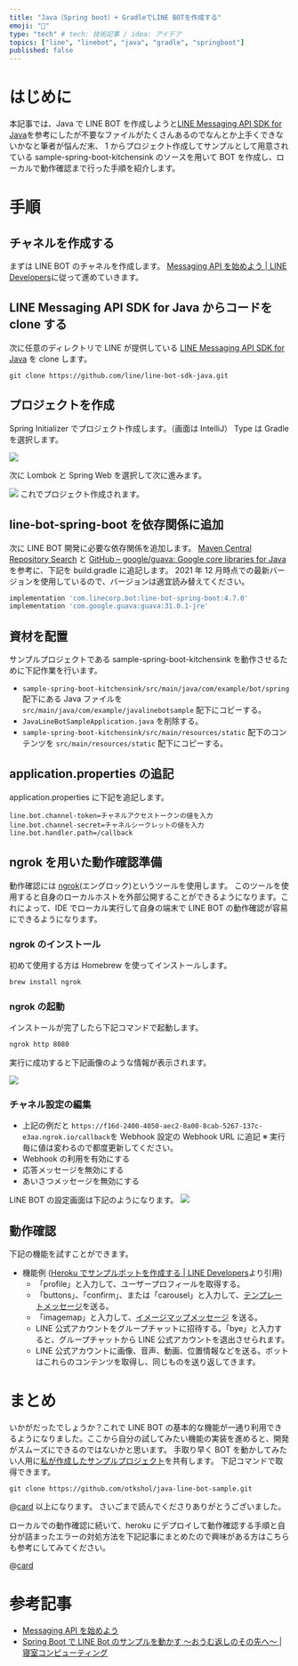 ```yaml
---
title: "Java（Spring boot）+ GradleでLINE BOTを作成する"
emoji: "🤖"
type: "tech" # tech: 技術記事 / idea: アイデア
topics: ["line", "linebot", "java", "gradle", "springboot"]
published: false
---
```


# はじめに

本記事では、Java で LINE BOT を作成しようと[LINE Messaging API SDK for Java](https://github.com/line/line-bot-sdk-java)を参考にしたが不要なファイルがたくさんあるのでなんとか上手くできないかなと筆者が悩んだ末、
1 からプロジェクト作成してサンプルとして用意されている sample-spring-boot-kitchensink のソースを用いて BOT を作成し、ローカルで動作確認まで行った手順を紹介します。

# 手順

## チャネルを作成する

まずは LINE BOT のチャネルを作成します。
[Messaging API を始めよう | LINE Developers](https://developers.line.biz/ja/docs/messaging-api/getting-started/)に従って進めていきます。

## LINE Messaging API SDK for Java からコードを clone する

次に任意のディレクトリで LINE が提供している [LINE Messaging API SDK for Java](https://github.com/line/line-bot-sdk-java) を clone します。

```git
git clone https://github.com/line/line-bot-sdk-java.git
```

## プロジェクトを作成

Spring Initializer でプロジェクト作成します。（画面は IntelliJ）
Type は Gradle を選択します。

![](/images/create-line-bot/create-project.png)

次に Lombok と Spring Web を選択して次に進みます。

![](/images/create-line-bot/select-lombok.png)
これでプロジェクト作成されます。

## line-bot-spring-boot を依存関係に追加

次に LINE BOT 開発に必要な依存関係を追加します。
[Maven Central Repository Search](https://search.maven.org/artifact/com.linecorp.bot/line-bot-spring-boot/4.7.0/jar) と [GitHub – google/guava: Google core libraries for Java](https://github.com/google/guava) を参考に、下記を build.gradle に追記します。
2021 年 12 月時点での最新バージョンを使用しているので、バージョンは適宜読み替えてください。

```gradle:build.gradle
implementation 'com.linecorp.bot:line-bot-spring-boot:4.7.0'
implementation 'com.google.guava:guava:31.0.1-jre'
```

## 資材を配置

サンプルプロジェクトである sample-spring-boot-kitchensink を動作させるために下記作業を行います。

- `sample-spring-boot-kitchensink/src/main/java/com/example/bot/spring` 配下にある Java ファイルを `src/main/java/com/example/javalinebotsample` 配下にコピーする。
- `JavaLineBotSampleApplication.java` を削除する。
- `sample-spring-boot-kitchensink/src/main/resources/static` 配下のコンテンツを `src/main/resources/static` 配下にコピーする。

## application.properties の追記

application.properties に下記を追記します。

```Java:application.properties
line.bot.channel-token=チャネルアクセストークンの値を入力
line.bot.channel-secret=チャネルシークレットの値を入力
line.bot.handler.path=/callback
```

## ngrok を用いた動作確認準備

動作確認には [ngrok](https://ngrok.com/)(エングロック)というツールを使用します。
このツールを使用すると自身のローカルホストを外部公開することができるようになります。これによって、IDE でローカル実行して自身の端末で LINE BOT の動作確認が容易にできるようになります。

### ngrok のインストール

初めて使用する方は Homebrew を使ってインストールします。

```bash
brew install ngrok
```

### ngrok の起動

インストールが完了したら下記コマンドで起動します。

```bash
ngrok http 8080
```

実行に成功すると下記画像のような情報が表示されます。

![](/images/create-line-bot/ngrok-demo.png)

### チャネル設定の編集

- 上記の例だと `https://f16d-2400-4050-aec2-8a00-8cab-5267-137c-e3aa.ngrok.io/callback`を Webhook 設定の Webhook URL に追記
  ※ 実行毎に値は変わるので都度更新してください。
- Webhook の利用を有効にする
- 応答メッセージを無効にする
- あいさつメッセージを無効にする

LINE BOT の設定画面は下記のようになります。
![](/images/create-line-bot/line-chanel-options.png)

## 動作確認

下記の機能を試すことができます。

- 機能例 ([Heroku でサンプルボットを作成する | LINE Developers](https://developers.line.biz/ja/docs/messaging-api/building-sample-bot-with-heroku/#deploy-the-kitchensink-sample-bot-app)より引用)
  - 「profile」と入力して、ユーザープロフィールを取得する。
  - 「buttons」、「confirm」、または「carousel」と入力して、[テンプレートメッセージ](https://developers.line.biz/ja/docs/messaging-api/message-types/#template-messages)を送る。
  - 「imagemap」と入力して、[イメージマップメッセージ](https://developers.line.biz/ja/docs/messaging-api/message-types/#imagemap-messages) を送る。
  - LINE 公式アカウントをグループチャットに招待する。「bye」と入力すると、グループチャットから LINE 公式アカウントを退出させられます。
  - LINE 公式アカウントに画像、音声、動画、位置情報などを送る。ボットはこれらのコンテンツを取得し、同じものを送り返してきます。

# まとめ

いかがだったでしょうか？これで LINE BOT の基本的な機能が一通り利用できるようになりました。ここから自分の試してみたい機能の実装を進めると、開発がスムーズにできるのではないかと思います。
手取り早く BOT を動かしてみたい人用に[私が作成したサンプルプロジェクト](https://github.com/otkshol/java-line-bot-sample)を共有します。
下記コマンドで取得できます。

```git
git clone https://github.com/otkshol/java-line-bot-sample.git
```

@[card](https://github.com/otkshol/java-line-bot-sample)
以上になります。
さいごまで読んでくださりありがとうございました。

ローカルでの動作確認に続いて、heroku にデプロイして動作確認する手順と自分が詰まったエラーの対処方法を下記記事にまとめたので興味がある方はこちらも参考にしてみてください。

@[card](https://otkshol.com/deploy-java-line-bot-to-heroku/)

# 参考記事

- [Messaging API を始めよう](https://developers.line.biz/ja/docs/messaging-api/getting-started/)
- [Spring Boot で LINE Bot のサンプルを動かす 〜おうむ返しのその先へ〜 | 寝室コンピューティング](https://www.bedroomcomputing.com/2020/04/2020-0408-linebot/)
